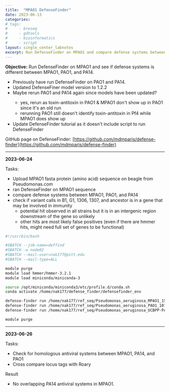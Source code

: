 ```yaml
---
title:  "MPAO1 DefenseFinder"
date: 2023-06-13
categories:
# tags:
#     - breseq
#     - gdtools
#     - bioinformatics
#     - script
layout: single_center_labnotes
excerpt: Run DefenseFinder on MPAO1 and compare defense systems between Pa strains
---
```


<div class="notice--info">
  <b>Objective:</b> Run DefenseFinder on MPAO1 and see if defense systems is different between MPAO1, PAO1, and PA14. 
  <ul>
    <li>Previously have run DefenseFinder on PAO1 and PA14.</li>
    <li>Updated DefenseFiner model version to 1.2.2</li>
    <li>Maybe rerun PAO1 and PA14 again since models have been updated?</li>
        <ul>
            <li>yes, rerun as toxin-antitoxin in PAO1 & MPAO1 don't show up in PAO1 since it's an old run</li>
            <li>rerunning PAO1 still doesn't identify toxin-antitoxin in Pf4 while MPAO1 does show up</li>
        </ul>
    <li>Update DefenseFinder tutorial as it doesn't include script to run DefenseFinder</li>
  </ul>
</div>

GitHub page on DefenseFinder: [https://github.com/mdmparis/defense-finder](https://github.com/mdmparis/defense-finder)

***
**2023-06-24**

Tasks:
- Upload MPAO1 fasta protein (amino acid) sequence on beagle from Pseudomonas.com
- ran DefenseFinder on MPAO1 sequence
- compare defense systems between MPAO1, PAO1, and PA14
- check if variant calls in B1, G1, 1306, 1307, and ancestor is in a gene that may be involved in immunity
  - potential hit observed in all strains but it is in an intergenic region downstream of the gene so unlikely
  - other hits are most likely false positives (even if there are hmmer hits, might need full set of genes to be functional)

```bash
#!/usr/bin/bash

#SBATCH --job-name=deffind
#SBATCH -w node02
#SBATCH --mail-user=nak177@pitt.edu
#SBATCH --mail-type=ALL

module purge
module load hmmer/hmmer-3.2.1
module load miniconda/miniconda-3

source /opt/miniconda/miniconda3/etc/profile.d/conda.sh
conda activate /home/nak177/defense_finder/defensefinder_env

defense-finder run /home/nak177/ref_seq/Pseudomonas_aeruginosa_MPAO1_15934.faa -o /home/nak177/defense_finder/MPAO1/
defense-finder run /home/nak177/ref_seq/Pseudomonas_aeruginosa_PAO1_107.faa -o /home/nak177/defense_finder/PAO1_update/
defense-finder run /home/nak177/ref_seq/Pseudomonas_aeruginosa_UCBPP-PA14_109.faa -o /home/nak177/defense_finder/PA14_update/

module purge
```



***
**2023-06-26**

Tasks:
- Check for homologous antiviral systems between MPAO1, PA14, and PAO1
- Cross compare locus tags with Roary

Result
- No overlapping PA14 antiviral systems in MPAO1.